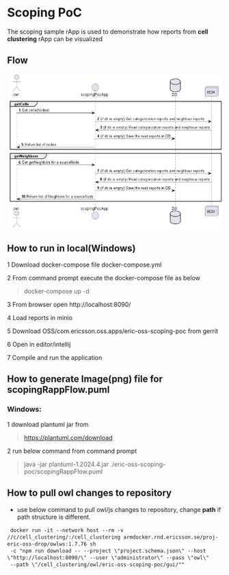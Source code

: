# Scoping PoC

The scoping sample rApp is used to demonstrate how reports from **cell clustering** rApp can be visualized

## Flow

![Diagram](./scopingRappFlow.png)

## How to run in local(Windows)
1 Download docker-compose file docker-compose.yml

2 From command prompt execute the docker-compose file as below
>docker-compose up -d

3 From browser open http://localhost:8090/

4 Load reports in minio

5 Download OSS/com.ericsson.oss.apps/eric-oss-scoping-poc from gerrit

6 Open in editor/intellij

7 Compile and run the application

## How to generate Image(png) file for scopingRappFlow.puml
### Windows:
1 download plantuml jar from 
>https://plantuml.com/download

2 run below command from command prompt
> java -jar plantuml-1.2024.4.jar ./eric-oss-scoping-poc/scopingRappFlow.puml

## How to pull owl changes to repository
* use below command to pull owl/js changes to repository, change **path** if path structure is different.

```
 docker run -it --network host --rm -v //c/cell_clustering/:/cell_clustering armdocker.rnd.ericsson.se/proj-eric-oss-drop/owlws:1.7.76 sh 
 -c "npm run download -- --project \"project.schema.json\" --host \"http://localhost:8090/\" --user \"administrator\" --pass \"owl\" 
 --path \"/cell_clustering/owl/eric-oss-scoping-poc/gui/""
```

